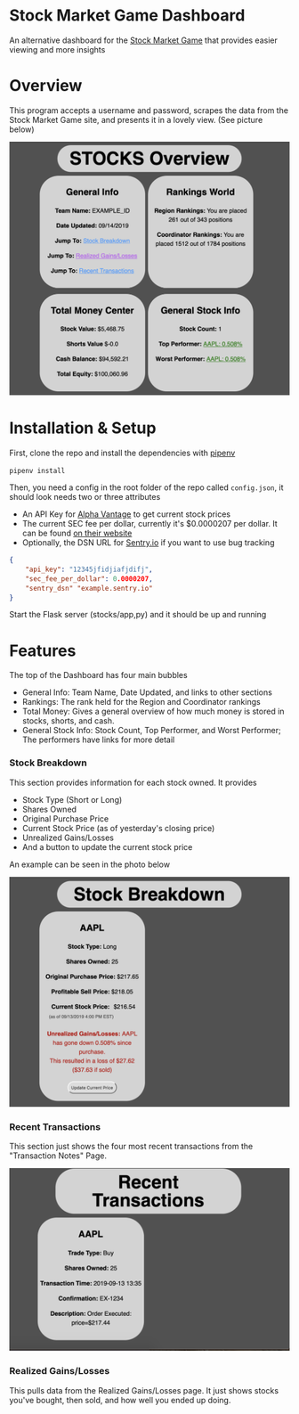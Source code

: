# Stock Market Game Dashboard
An alternative dashboard for the [Stock Market Game](https://www.stockmarketgame.org/) that provides easier viewing and more insights

# Overview
This program accepts a username and password, scrapes the data from the Stock Market Game site, and presents it in a lovely view. (See picture below)

![Main Overview of Dashboard](screenshots/main.png)

# Installation & Setup
First, clone the repo and install the dependencies with [pipenv](https://pipenv.readthedocs.io/en/latest/)

`pipenv install`

Then, you need a config in the root folder of the repo called `config.json`, it should look needs two or three attributes

- An API Key for [Alpha Vantage](https://www.alphavantage.co/support/#api-key) to get current stock prices
- The current SEC fee per dollar, currently it's $0.0000207 per dollar. It can be found [on their website](https:/www.sec.govdivisions/marketreg/mrfreqreq.shtml#feerate)
- Optionally, the DSN URL for [Sentry.io](https://sentry.io) if you want to use bug tracking

```json
{
    "api_key": "12345jfidjiafjdifj",
    "sec_fee_per_dollar": 0.0000207,
    "sentry_dsn" "example.sentry.io"
}
```

Start the Flask server (stocks/app,py) and it should be up and running

# Features

The top of the Dashboard has four main bubbles

- General Info: Team Name, Date Updated, and links to other sections
- Rankings: The rank held for the Region and Coordinator rankings
- Total Money: Gives a general overview of how much money is stored in stocks, shorts, and cash.
- General Stock Info: Stock Count, Top Performer, and Worst Performer; The performers have links for more detail

### Stock Breakdown

This section provides information for each stock owned. It provides

- Stock Type (Short or Long)
- Shares Owned
- Original Purchase Price
- Current Stock Price (as of yesterday's closing price)
- Unrealized Gains/Losses
- And a button to update the current stock price

An example can be seen in the photo below

![Example of Stock Breakdown](screenshots/breakdown.png)

### Recent Transactions

This section just shows the four most recent transactions from the "Transaction Notes" Page.

![Example of Recent Transactions](screenshots/recent.png)

### Realized Gains/Losses

This pulls data from the Realized Gains/Losses page. It just shows stocks you've bought, then sold, and how well you ended up doing.